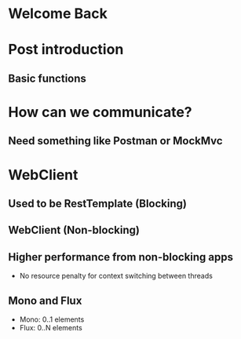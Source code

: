 # Welcome Back

# Post introduction

## Basic functions

# How can we communicate?

## Need something like Postman or MockMvc

# WebClient

## Used to be RestTemplate (Blocking)

## WebClient (Non-blocking)

## Higher performance from non-blocking apps

* No resource penalty for context switching between threads

## Mono and Flux

* Mono: 0..1 elements
* Flux: 0..N elements
